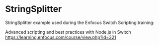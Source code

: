 # StringSplitter
StringSplitter example used during the Enfocus Switch Scripting training:

Advanced scripting and best practices with Node.js in Switch
https://learning.enfocus.com/course/view.php?id=321
